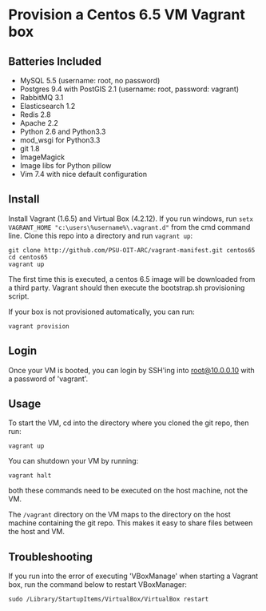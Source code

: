 # Provision a Centos 6.5 VM Vagrant box

## Batteries Included

* MySQL 5.5 (username: root, no password)
* Postgres 9.4 with PostGIS 2.1 (username: root, password: vagrant)
* RabbitMQ 3.1
* Elasticsearch 1.2
* Redis 2.8
* Apache 2.2
* Python 2.6 and Python3.3
* mod_wsgi for Python3.3
* git 1.8
* ImageMagick
* Image libs for Python pillow
* Vim 7.4 with nice default configuration

## Install

Install Vagrant (1.6.5) and Virtual Box (4.2.12). If you run windows, run `setx VAGRANT_HOME
"c:\users\%username%\.vagrant.d"` from the cmd command line. Clone this repo into a directory and
run `vagrant up`:

    git clone http://github.com/PSU-OIT-ARC/vagrant-manifest.git centos65
    cd centos65
    vagrant up

The first time this is executed, a centos 6.5 image will be downloaded from a third party. Vagrant
should then execute the bootstrap.sh provisioning script.

If your box is not provisioned automatically, you can run:

    vagrant provision

## Login

Once your VM is booted, you can login by SSH'ing into root@10.0.0.10 with a password of 'vagrant'.

## Usage

To start the VM, cd into the directory where you cloned the git repo, then run:

    vagrant up

You can shutdown your VM by running:

    vagrant halt

both these commands need to be executed on the host machine, not the VM.

The `/vagrant` directory on the VM maps to the directory on the host machine containing the git
repo. This makes it easy to share files between the host and VM.

## Troubleshooting

If you run into the error of executing 'VBoxManage' when starting a Vagrant box, run the command
below to restart VBoxManager:

    sudo /Library/StartupItems/VirtualBox/VirtualBox restart
